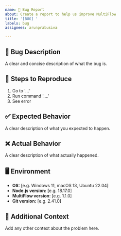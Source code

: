 ```yaml
---
name: 🐛 Bug Report
about: Create a report to help us improve MultiFlow
title: '[BUG] '
labels: bug
assignees: arunprabusiva

---
```


## 🐛 Bug Description
A clear and concise description of what the bug is.

## 🔄 Steps to Reproduce
1. Go to '...'
2. Run command '....'
3. See error

## ✅ Expected Behavior
A clear description of what you expected to happen.

## ❌ Actual Behavior
A clear description of what actually happened.

## 🖥️ Environment
- **OS:** [e.g. Windows 11, macOS 13, Ubuntu 22.04]
- **Node.js version:** [e.g. 18.17.0]
- **MultiFlow version:** [e.g. 1.1.0]
- **Git version:** [e.g. 2.41.0]

## 📝 Additional Context
Add any other context about the problem here.